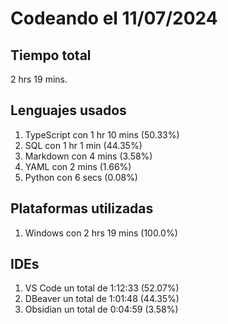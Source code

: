 # Codeando el 11/07/2024

## Tiempo total
2 hrs 19 mins.

## Lenguajes usados
1. TypeScript con 1 hr 10 mins (50.33%)
1. SQL con 1 hr 1 min (44.35%)
1. Markdown con 4 mins (3.58%)
1. YAML con 2 mins (1.66%)
1. Python con 6 secs (0.08%)

## Plataformas utilizadas
1. Windows con 2 hrs 19 mins (100.0%)

## IDEs
1. VS Code un total de 1:12:33 (52.07%)
1. DBeaver un total de 1:01:48 (44.35%)
1. Obsidian un total de 0:04:59 (3.58%)
